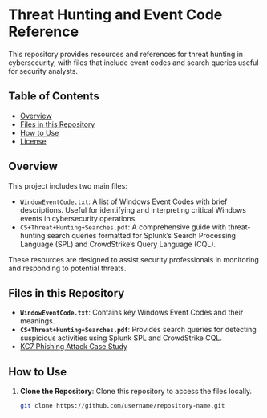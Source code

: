 # Threat Hunting and Event Code Reference

This repository provides resources and references for threat hunting in cybersecurity, with files that include event codes and search queries useful for security analysts.

## Table of Contents
- [Overview](#overview)
- [Files in this Repository](#files-in-this-repository)
- [How to Use](#how-to-use)
- [License](#license)

## Overview

This project includes two main files:
- `WindowEventCode.txt`: A list of Windows Event Codes with brief descriptions. Useful for identifying and interpreting critical Windows events in cybersecurity operations.
- `CS+Threat+Hunting+Searches.pdf`: A comprehensive guide with threat-hunting search queries formatted for Splunk’s Search Processing Language (SPL) and CrowdStrike’s Query Language (CQL).

These resources are designed to assist security professionals in monitoring and responding to potential threats.

## Files in this Repository

- **`WindowEventCode.txt`**: Contains key Windows Event Codes and their meanings.
- **`CS+Threat+Hunting+Searches.pdf`**: Provides search queries for detecting suspicious activities using Splunk SPL and CrowdStrike CQL.
- [KC7 Phishing Attack Case Study](KC7/PhishingAttckCaseStudy.docx)

## How to Use

1. **Clone the Repository**:
   Clone this repository to access the files locally.
   ```bash
   git clone https://github.com/username/repository-name.git

